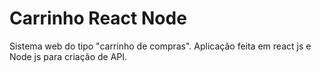 # Carrinho React Node

Sistema web do tipo "carrinho de compras".
Aplicação feita em react js e Node js para criação de API.
